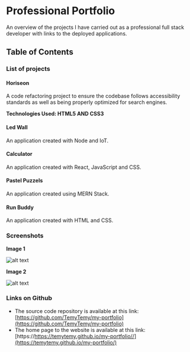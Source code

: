 # Professional Portfolio
An overview of the projects I have carried out as a professional full stack developer with links to the deployed applications.

## Table of Contents

### List of projects
#### Horiseon
  A code refactoring project to ensure the codebase follows accessibility standards as well as being properly optimized for search engines.

  **Technologies Used: HTML5 AND CSS3**

#### Led Wall
  An application created with Node and IoT.
#### Calculator
  An application created with React, JavaScript and CSS.
#### Pastel Puzzels
  An application created using MERN Stack.
#### Run Buddy
  An application created with HTML and CSS.

### Screenshots
  **Image 1**  

  ![alt text](https://github.com/TemyTemy/my-portfolio/assets/images/screen-shot1.PNG)

  **Image 2**

  ![alt text](https://github.com/TemyTemy/my-portfolio/assets/images/screen-shot2.PNG)
  
   

### Links on Github
  - The source code repository is available at this link: [https://github.com/TemyTemy/my-portfolio](https://github.com/TemyTemy/my-portfolio)
  - The home page to the website is available at this link: [https://https://temytemy.github.io/my-portfolio//](https://temytemy.github.io/my-portfolio/)

